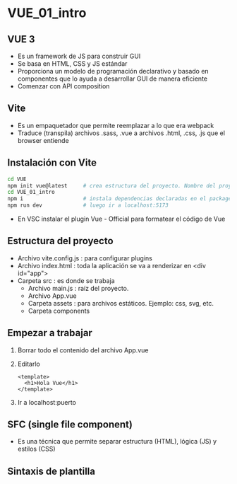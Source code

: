 # VUE_01_intro

## VUE 3

* Es un framework de JS para construir GUI
* Se basa en HTML, CSS y JS estándar
* Proporciona un modelo de programación declarativo y basado en componentes que lo ayuda a desarrollar GUI de manera eficiente
* Comenzar con API composition

## Vite

* Es un empaquetador que permite reemplazar a lo que era webpack
* Traduce (transpila) archivos .sass, .vue a archivos .html, .css, .js que el browser entiende

## Instalación con Vite

```sh
cd VUE
npm init vue@latest     # crea estructura del proyecto. Nombre del proyecto y el resto de las preguntas "No"
cd VUE_01_intro
npm i                   # instala dependencias declaradas en el package.json: vue  y devDependencies: @vitejs/plugin-vue y vite 
npm run dev             # luego ir a localhost:5173
```

* En VSC instalar el plugin Vue - Official para formatear el código de Vue

## Estructura del proyecto

* Archivo vite.config.js : para configurar plugins
* Archivo index.html : toda la aplicación se va a renderizar en \<div id="app"></div>
* Carpeta src : es donde se trabaja
  * Archivo main.js : raíz del proyecto.
  * Archivo App.vue
  * Carpeta assets : para archivos estáticos. Ejemplo: css, svg, etc.
  * Carpeta components

## Empezar a trabajar

1. Borrar todo el contenido del archivo App.vue
2. Editarlo

    ```vue
    <template>
      <h1>Hola Vue</h1>
    </template>
    ```

3. Ir a localhost:puerto

## SFC (single file component)

* Es una técnica que permite separar estructura (HTML), lógica (JS) y estilos (CSS)

## Sintaxis de plantilla
